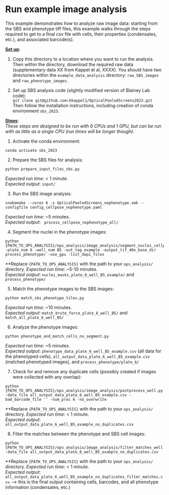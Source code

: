 # Run example image analysis

This example demonstrates how to analyze raw image data: starting from the SBS and phenotype tiff files, this example walks through the steps required to get to a final csv file with cells, their properties (condensates, etc.), and associated barcode(s).

<ins>**Set up**</ins>: 
1. Copy this directory to a location where you want to run the analysis. Then within the directory, download the required raw data (supplementary data XX from Kappel et al, XXXX). You should have two directories within the `example_data_analysis` directory: `raw_SBS_images` and `raw_phenotype_images`.

2. Set up SBS analysis code (slightly modified version of Blainey Lab code): <br>
   `git clone git@github.com:kkappel1/OpticalPooledScreens2023.git`
   Then follow the installation instructions, including creation of conda environment `sbs_2023`.

<ins>**Steps**</ins>: <br>
*These steps are designed to be run with 6 CPUs and 1 GPU, but can be run with as little as a single CPU (run times will be longer though).*

1. Activate the conda environment: <br>
```
conda activate sbs_2023
```

2. Prepare the SBS files for analysis: <br>
```
python prepare_input_files_sbs.py
```

*Expected run time*: < 1 minute. <br>
*Expected output*: `input/` <br>

3. Run the SBS image analysis:
```
snakemake --cores 6 -s OpticalPooledScreens_nophenotype.smk --configfile config_cellpose_nophenotype.yaml
```
*Expected run time*: ~5 minutes. <br>
*Expected output*: ` process_cellpose_nophenotype_all/` <br>

4. Segment the nuclei in the phenotype images:
```
python {PATH_TO_OPS_ANALYSIS}/ops_analysis/image_analysis/segment_nuclei_cellpose.py -plate_num 6 -well_num B5 -out_tag example -output_tif_40x_base_dir process_phenotype/ -use_gpu -list_dapi_files
```
**Replace `{PATH_TO_OPS_ANALYSIS}` with the path to your `ops_analysis/` directory.
*Expected run time*: ~5-10 minutes. <br>
*Expected output*: `nuclei_masks_plate_6_well_B5_example/` and `process_phenotype/` <br>

5. Match the phenotype images to the SBS images:
```
python match_sbs_phenotype_tiles.py 
```
*Expected run time*: ~10 minutes. <br>
*Expected output*: `match_brute_force_plate_6_well_B5/` and `match_all_plate_6_well_B5/` <br>

6. Analyze the phenotype images:
```
python phenotype_and_match_cells_no_segment.py
```
*Expected run time*: ~5 minutes. <br>
*Expected output*: `phenotype_data_plate_6_well_B5_example.csv` (all data for the phenotyped cells), `all_output_data_plate_6_well_B5_example.csv` (matched phenotyped images), and `process_phenotype/plate_6/` <br>

7. Check for and remove any duplicate cells (possibly created if images were collected with any overlap):
```
python {PATH_TO_OPS_ANALYSIS}/ops_analysis/image_analysis/postprocess_well.py -data_file all_output_data_plate_6_well_B5_example.csv -bad_barcode_file '' -num_proc 6 -no_overwrite
```
**Replace `{PATH_TO_OPS_ANALYSIS}` with the path to your `ops_analysis/` directory.
*Expected run time*: < 1 minute. <br>
*Expected output*: `all_output_data_plate_6_well_B5_example_no_duplicates.csv` <br>

8. Filter the matches between the phenotype and SBS cell images:
```
python {PATH_TO_OPS_ANALYSIS}/ops_analysis/image_analysis/filter_matches_well.py -data_file all_output_data_plate_6_well_B5_example_no_duplicates.csv
```
**Replace `{PATH_TO_OPS_ANALYSIS}` with the path to your `ops_analysis/` directory.
*Expected run time*: < 1 minute. <br>
*Expected output*: `all_output_data_plate_6_well_B5_example_no_duplicates_filter_matches.csv` —> this is the final output containing cells, barcodes, and all phenotype information (condensates, etc.) <br>

